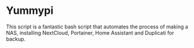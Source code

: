 # Yummypi
This script is a fantastic bash script that automates the process of making a NAS, installing NextCloud, Portainer, Home Assistant and Duplicati for backup.
